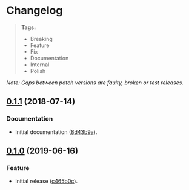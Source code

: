 # Changelog

> **Tags:**
>
> - Breaking
> - Feature
> - Fix
> - Documentation
> - Internal
> - Polish

_Note: Gaps between patch versions are faulty, broken or test releases._

## [0.1.1](https://github.com/broucz/minirpc/compare/v0.1.0...v0.1.1) (2018-07-14)

### Documentation

- Initial documentation ([8d43b9a](https://github.com/broucz/minirpc/commit/8d43b9a)).

## [0.1.0](https://github.com/broucz/minirpc/releases/tag/v0.1.0) (2019-06-16)

### Feature

- Initial release ([c465b0c](https://github.com/broucz/minirpc/commit/8ac1bd6)).
